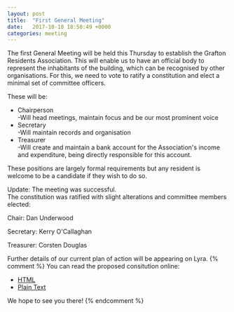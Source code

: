 ```yaml
---
layout: post
title:  "First General Meeting"
date:   2017-10-10 18:50:49 +0000
categories: meeting
---
```


The first General Meeting will be held this Thursday to establish the 
Grafton Residents Association. This will enable us to have an official body to
represent the inhabitants of the building, which can be recognised by other organisations.
For this, we need to vote to ratify a constitution and elect a minimal set of committee officers.

These will be:
<ul>
	<li>
		Chairperson
		<br />-Will head meetings, maintain focus and be our most prominent voice
	</li>
	<li>
		Secretary
		<br />-Will maintain records and organisation
	</li>
	<li>
	Treasurer
	<br />-Will create and maintain a bank account for the Association's income and expenditure, being directly responsible for this account.
	</li>
</ul>
		
These positions are largely formal requirements but any resident is welcome to be a candidate if they wish to do so.
 
Update: The meeting was successful.<br />
The constitution was ratified with slight alterations and committee members elected:

Chair: Dan Underwood

Secretary: Kerry O'Callaghan

Treasurer: Corsten Douglas


Further details of our current plan of action will be appearing on Lyra.
{% comment %}
You can read the proposed consitution online:
<ul>
	<li><a href="/site/files/Draft%20Constitution%202017">HTML</a></li>
	<li><a href="/site/files/Draft%20Constitution%202017.txt">Plain Text</a></li>
</ul>
We hope to see you there!
{% endcomment %}
